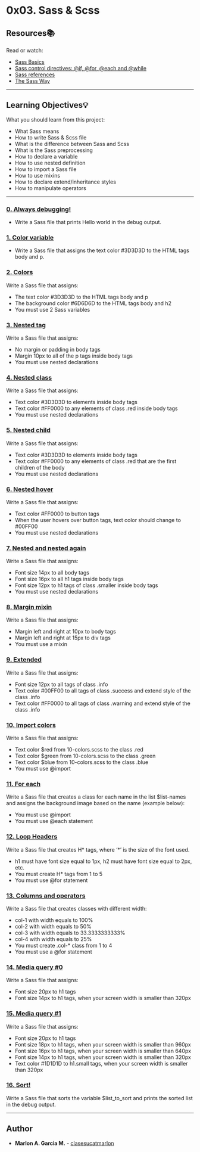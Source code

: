# 0x03. Sass & Scss

## Resources:books:

Read or watch:

- [Sass Basics](https://intranet.hbtn.io/rltoken/ayoQ7NtS8w7tZvyeqhkzsw)
- [Sass control directives: @if, @for, @each and @while](https://intranet.hbtn.io/rltoken/EFKD6L9vpV8XevFF4gppGg)
- [Sass references](https://intranet.hbtn.io/rltoken/P7jm16HEuQb1FxMqlajjFQ)
- [The Sass Way](https://intranet.hbtn.io/rltoken/hMS2SLlzrvpn5yPuoXolKw)

---

## Learning Objectives:bulb:

What you should learn from this project:

- What Sass means
- How to write Sass & Scss file
- What is the difference between Sass and Scss
- What is the Sass preprocessing
- How to declare a variable
- How to use nested definition
- How to import a Sass file
- How to use mixins
- How to declare extend/inheritance styles
- How to manipulate operators

---

### [0. Always debugging!](./0-debug_log.scss)

- Write a Sass file that prints Hello world in the debug output.

### [1. Color variable](./1-color_variable.scss)

- Write a Sass file that assigns the text color #3D3D3D to the HTML tags body and p.

### [2. Colors](./2-color_variables.scss)

Write a Sass file that assigns:
* The text color #3D3D3D to the HTML tags body and p
* The background color #6D6D6D to the HTML tags body and h2
* You must use 2 Sass variables

### [3. Nested tag](./3-nested_tag.scss)

Write a Sass file that assigns:
* No margin or padding in body tags
* Margin 10px to all of the p tags inside body tags
* You must use nested declarations

### [4. Nested class](./4-nested_class.scss)

Write a Sass file that assigns:
* Text color #3D3D3D to elements inside body tags
* Text color #FF0000 to any elements of class .red inside body tags
* You must use nested declarations

### [5. Nested child](./5-nested_child.scss)

Write a Sass file that assigns:
* Text color #3D3D3D to elements inside body tags
* Text color #FF0000 to any elements of class .red that are the first children of the body
* You must use nested declarations

### [6. Nested hover](./6-nested_hover.scss)

Write a Sass file that assigns:
* Text color #FF0000 to button tags
* When the user hovers over button tags, text color should change to #00FF00
* You must use nested declarations

### [7. Nested and nested again](./7-nested_deeper.scss)

Write a Sass file that assigns:
* Font size 14px to all body tags
* Font size 16px to all h1 tags inside body tags
* Font size 12px to h1 tags of class .smaller inside body tags
* You must use nested declarations

### [8. Margin mixin](./8-mixin_margins.scss)

Write a Sass file that assigns:
* Margin left and right at 10px to body tags
* Margin left and right at 15px to div tags
* You must use a mixin

### [9. Extended](./9-extend_list.scss)

Write a Sass file that assigns:
* Font size 12px to all tags of class .info
* Text color #00FF00 to all tags of class .success and extend style of the class .info
* Text color #FF0000 to all tags of class .warning and extend style of the class .info

### [10. Import colors](./10-import_colors.scss)

Write a Sass file that assigns:
* Text color $red from 10-colors.scss to the class .red
* Text color $green from 10-colors.scss to the class .green
* Text color $blue from 10-colors.scss to the class .blue
* You must use @import

### [11. For each](./11-loop_photos.scss)

Write a Sass file that creates a class for each name in the list $list-names and assigns the background image based on the name (example below):
* You must use @import
* You must use @each statement

### [12. Loop Headers](./12-loop_header.scss)

Write a Sass file that creates H* tags, where ‘*’ is the size of the font used.
* h1 must have font size equal to 1px, h2 must have font size equal to 2px, etc.
* You must create H* tags from 1 to 5
* You must use @for statement

### [13. Columns and operators](./100-loop_col.scss)

Write a Sass file that creates classes with different width:
* col-1 with width equals to 100%
* col-2 with width equals to 50%
* col-3 with width equals to 33.3333333333%
* col-4 with width equals to 25%
* You must create .col-* class from 1 to 4
* You must use a @for statement

### [14. Media query #0](./101-media_query.scss)

Write a Sass file that assigns:
* Font size 20px to h1 tags
* Font size 14px to h1 tags, when your screen width is smaller than 320px

### [15. Media query #1](./102-media_query.scss)

Write a Sass file that assigns:
* Font size 20px to h1 tags
* Font size 18px to h1 tags, when your screen width is smaller than 960px
* Font size 16px to h1 tags, when your screen width is smaller than 640px
* Font size 14px to h1 tags, when your screen width is smaller than 320px
* Text color #1D1D1D to h1.small tags, when your screen width is smaller than 320px

### [16. Sort!](./103-sort_strings.scss)

Write a Sass file that sorts the variable $list_to_sort and prints the sorted list in the debug output.

---

## Author

- **Marlon A. Garcia M.** - [clasesucatmarlon](https://github.com/clasesucatmarlon)
